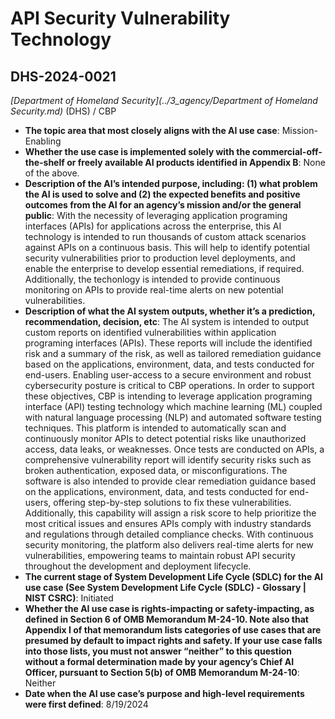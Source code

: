 # API Security Vulnerability Technology
## DHS-2024-0021
_[Department of Homeland Security](../3_agency/Department of Homeland Security.md)_ (DHS) / CBP


+ **The topic area that most closely aligns with the AI use case**: Mission-Enabling
+ **Whether the use case is implemented solely with the commercial-off-the-shelf or freely available AI products identified in Appendix B**: None of the above.
+ **Description of the AI’s intended purpose, including: (1) what problem the AI is used to solve and (2) the expected benefits and positive outcomes from the AI for an agency’s mission and/or the general public**: With the necessity of leveraging application programing interfaces (APIs) for applications across the enterprise, this AI technology is intended to run thousands of custom attack scenarios against APIs on a continuous basis. This will help to identify potential security vulnerabilities prior to production level deployments, and enable the enterprise to develop essential remediations, if required.  Additionally, the techonlogy is intended to provide continuous monitoring on APIs to provide real-time alerts on new potential vulnerabilities.
+ **Description of what the AI system outputs, whether it’s a prediction, recommendation, decision, etc**: The AI system is intended to output custom reports on identified vulnerabilities within application programing interfaces (APIs). These reports will include the identified risk and a summary of the risk, as well as tailored remediation guidance based on the applications, environment, data, and tests conducted for end-users.
Enabling user-access to a secure environment and robust cybersecurity posture is critical to CBP operations. In order to support these objectives, CBP is intending to leverage application programing interface (API) testing technology which machine learning (ML) coupled with natural language processing (NLP) and automated software testing techniques. This platform is intended to automatically scan and continuously monitor APIs to detect potential risks like unauthorized access, data leaks, or weaknesses. Once tests are conducted on APIs, a comprehensive vulnerability report will identify security risks such as broken authentication, exposed data, or misconfigurations. The software is also intended to provide clear remediation guidance based on the applications, environment, data, and tests conducted for end-users, offering step-by-step solutions to fix these vulnerabilities. Additionally, this capability will assign a risk score to help prioritize the most critical issues and ensures APIs comply with industry standards and regulations through detailed compliance checks. With continuous security monitoring, the platform also delivers real-time alerts for new vulnerabilities, empowering teams to maintain robust API security throughout the development and deployment lifecycle. 
+ **The current stage of System Development Life Cycle (SDLC) for the AI use case (See System Development Life Cycle (SDLC) - Glossary | NIST CSRC)**: Initiated
+ **Whether the AI use case is rights-impacting or safety-impacting, as defined in Section 6 of OMB Memorandum M-24-10. Note also that Appendix I of that memorandum lists categories of use cases that are presumed by default to impact rights and safety. If your use case falls into those lists, you must not answer “neither” to this question without a formal determination made by your agency’s Chief AI Officer, pursuant to Section 5(b) of OMB Memorandum M-24-10**: Neither
+ **Date when the AI use case’s purpose and high-level requirements were first defined**: 8/19/2024